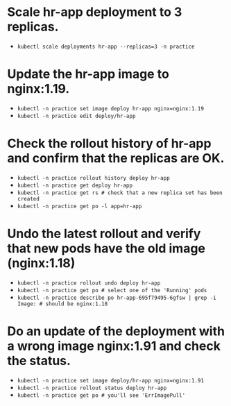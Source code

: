 # Scale hr-app deployment to 3 replicas.
- `kubectl scale deployments hr-app --replicas=3 -n practice`
# Update the hr-app image to nginx:1.19.
- `kubectl -n practice set image deploy hr-app nginx=nginx:1.19`
- `kubectl -n practice edit deploy/hr-app`
# Check the rollout history of hr-app and confirm that the replicas are OK.
- `kubectl -n practice rollout history deploy hr-app`
- `kubectl -n practice get deploy hr-app`
- `kubectl -n practice get rs # check that a new replica set has been created`
- `kubectl -n practice get po -l app=hr-app`
# Undo the latest rollout and verify that new pods have the old image (nginx:1.18)
- `kubectl -n practice rollout undo deploy hr-app`
- `kubectl -n practice get po # select one of the 'Running' pods`
- `kubectl -n practice describe po hr-app-695f79495-6gfsw | grep -i Image: # should be nginx:1.18`
# Do an update of the deployment with a wrong image nginx:1.91 and check the status.
- `kubectl -n practice set image deploy/hr-app nginx=nginx:1.91`
- `kubectl -n practice rollout status deploy hr-app`
- `kubectl -n practice get po # you'll see 'ErrImagePull'`
